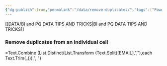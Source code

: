 ```yaml
---
{"dg-publish":true,"permalink":"/data/remove-duplicates/","tags":["Power_query","Data"],"noteIcon":""}
---
```


[[DATA/BI and PQ DATA TIPS AND TRICKS\|BI and PQ DATA TIPS AND TRICKS]]

### Remove duplicates from an individual cell


=Text.Combine (List.Distinct(List.Transform (Text.Split([EMAIL],","),each Text.Trim(_))),", ")